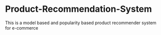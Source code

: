 # Product-Recommendation-System
This is a model based and popularity based product recommender system for e-commerce
